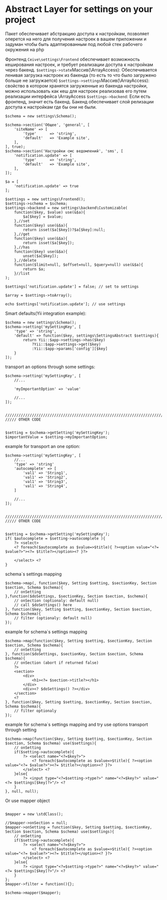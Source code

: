 Abstract Layer for settings on your project
===========================================

Пакет обеспечивает абстракцию доступа к настройкам, позволяет оперется на него для получения настроек в вашем приложении и задуман чтобы быть адаптированным под любой стек рабочего окружения на php

Фронтенд `Ceive\settings\Frontend` обеспечивает возможность кеширования настроек, и требует реализации доступа к настройкам через бакенд.
`$settings->state`Массив(\ArrayAccess): Обеспечивается ленивая загрузка настроек из бакенда (то есть то что было загружено больше не загружается)
`$settings->settings`Массив(\ArrayAccess): свойство в котором хранятся загруженные из бакенда настройки, можно использовать как кеш для настроек реализовав его путем реализации интерфейса \ArrayAccess
`$settings->backend`: Если есть фронтенд, значит есть бакенд. Бакенд обеспечивает слой релизации доступа к настройкам где бы они не были.


```
$schema = new settings\Schema();

$schema->section('Общее', 'general', [
	'siteName' => [
		'type'      => 'string',
		'default'   => 'Example site',
	],
], true);
$schema->section('Настройки смс ведомлений', 'sms', [
	'notification.update' => [
		'type'      => 'string',
		'default'   => 'Example site',
	],
]);

$a = [
	'notification.update' => true
];

$settings = new settings\Frontend();
$settings->schema = $schema;
$settings->backend = new settings\backend\Customizable(
	function($key, $value) use(&$a){
		$a[$key] = $value;
	},//set
	function($key) use(&$a){
		return isset($a[$key])?$a[$key]:null;
	},//get
	function($key) use(&$a){
		return isset($a[$key]);
	},//has
	function($key) use(&$a){
		unset($a[$key]);
	},//delete
	function($limit=null, $offset=null, $query=null) use(&$a){
		return $a;
	}//list
);

$settings['notification.update'] = false; // set to settings

$array = $settings->toArray();

echo $settings['notification.update']; // use settings
```


Smart defaults(Yii integration example):
```
$schema = new settings\Schema();
$schema->setting('mySettingKey', [
    'type' => 'string',
    'default' => function($key, settings\SettingsAbstract $settings){
        return Yii::$app->settings->has($key)
            ?Yii::$app->settings->get($key)
            :Yii::$app->params['config'][$key]
    }
]);
```



transport an options through some settings:
```
$schema->setting('mySettingKey', [
    //...

    'myImportantOption' => 'value'

    //...
]);


////////////////////////////////////////////////////////////////////////
///// OTHER CODE


$setting = $schema->getSetting('mySettingKey');
$importantValue = $setting->myImportantOption;

```


example for transport an one option:
```
$schema->setting('mySettingKey', [
    //...
    'type' => 'string'
    'autocomplete' => [
        'val1' => 'String1',
        'val1' => 'String2',
        'val1' => 'String3',
        'val1' => 'String4',
    ]

    //...
]);


////////////////////////////////////////////////////////////////////////
///// OTHER CODE


$setting = $schema->getSetting('mySettingKey');
if( $autocomplete = $setting->autocomplete ){
    ?> <select>
    <? foreach($autocomplete as $value=>$title){ ?><option value="<?= $value?>"><?= $title?></option><? }?>

    </select> <?
}

```


schema`s settings mapping
```
$schema->map(, function($key, Setting $setting, $sectionKey, Section $section, Schema $schema){
    // onSetting
},function($doSettings, $sectionKey, Section $section, $schema){
    // onSection (optionaly: default null)
    // call $doSettings() here
}, function($key, Setting $setting, $sectionKey, Section $section, Schema $schema){
    // filter (optionaly: default null)
});
```

example for schema`s settings mapping
```
$schema->map(function($key, Setting $setting, $sectionKey, Section $section, Schema $schema){
    // onSetting
}, function($doSettings, $sectionKey, Section $section, Schema $schema){
    // onSection (abort if returned false)
    ?>
    <section>
        <div>
            <h1><?= $section->title?></h1>
        </div>
        <div><? $doSettings() ?></div>
    </section>
    <?
}, function($key, Setting $setting, $sectionKey, Section $section, Schema $schema){
    // filter optionaly
});
```


example for schema`s settings mapping and try use options transport through setting
```
$schema->map(function($key, Setting $setting, $sectionKey, Section $section, Schema $schema) use($settings){
    // onSetting
    if($setting->autocomplete){
        ?> <select name="<?=$key?>">
            <? foreach($autocomplete as $value=>$title){ ?><option value="<?= $value?>"><?= $title?></option><? }?>
        </select> <?
    }else{
        ?> <input type="<?=$setting->type?>" name="<?=$key?>" value="<?= $settings[$key]?>"/> <?
    }
}, null, null);
```

Or use mapper object
```

$mapper = new \stdClass();

//$mapper->onSection = null;
$mapper->onSetting = function($key, Setting $setting, $sectionKey, Section $section, Schema $schema) use($settings){
    // onSetting
    if($setting->autocomplete){
        ?> <select name="<?=$key?>">
            <? foreach($autocomplete as $value=>$title){ ?><option value="<?= $value?>"><?= $title?></option><? }?>
        </select> <?
    }else{
        ?> <input type="<?=$setting->type?>" name="<?=$key?>" value="<?= $settings[$key]?>"/> <?
    }
};
$mapper->filter = function(){};

$schema->mapper($mapper);
```